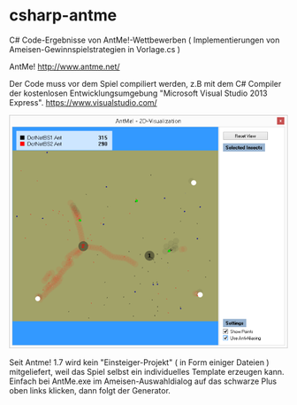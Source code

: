 # csharp-antme
C# Code-Ergebnisse von AntMe!-Wettbewerben ( Implementierungen von Ameisen-Gewinnspielstrategien in Vorlage.cs )

AntMe!
http://www.antme.net/

Der Code muss vor dem Spiel compiliert werden, z.B mit dem C# Compiler der kostenlosen Entwicklungsumgebung "Microsoft Visual Studio 2013 Express".
https://www.visualstudio.com/

![Antme-Spiel Screenshot](/doc/images/antme.png "Antme-Spiel Screenshot")

Seit Antme! 1.7 wird kein "Einsteiger-Projekt" ( in Form einiger Dateien ) mitgeliefert, weil das Spiel selbst ein individuelles Template erzeugen kann. Einfach bei AntMe.exe im Ameisen-Auswahldialog auf das schwarze Plus oben links klicken, dann folgt der Generator.
